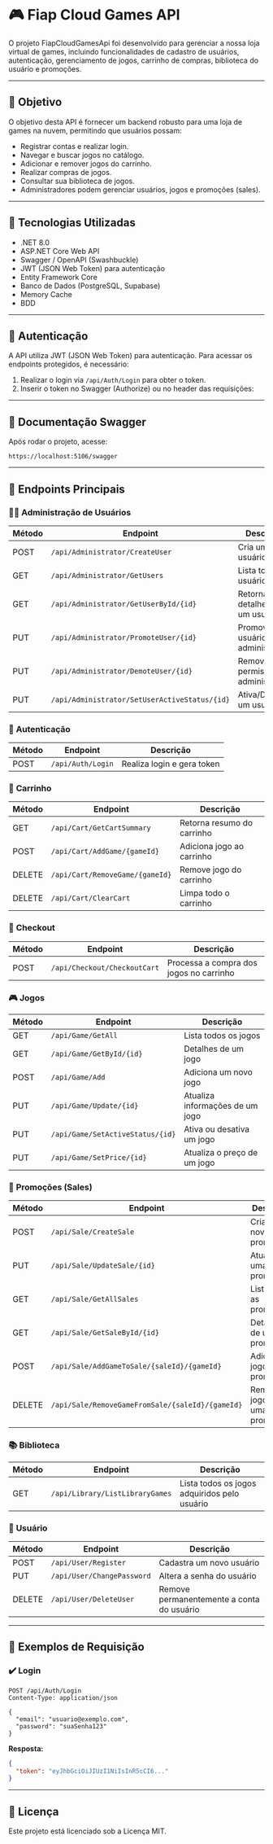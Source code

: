 
# 🎮 Fiap Cloud Games API

O projeto FiapCloudGamesApi foi desenvolvido para gerenciar a nossa loja virtual de games, incluindo funcionalidades de cadastro de usuários, autenticação, gerenciamento de jogos, carrinho de compras, biblioteca do usuário e promoções.

---

## 📜 Objetivo

O objetivo desta API é fornecer um backend robusto para uma loja de games na nuvem, permitindo que usuários possam:

- Registrar contas e realizar login.
- Navegar e buscar jogos no catálogo.
- Adicionar e remover jogos do carrinho.
- Realizar compras de jogos.
- Consultar sua biblioteca de jogos.
- Administradores podem gerenciar usuários, jogos e promoções (sales).

---

## 🚀 Tecnologias Utilizadas

- .NET 8.0
- ASP.NET Core Web API
- Swagger / OpenAPI (Swashbuckle)
- JWT (JSON Web Token) para autenticação
- Entity Framework Core
- Banco de Dados (PostgreSQL, Supabase)
- Memory Cache
- BDD

---

## 🔐 Autenticação

A API utiliza JWT (JSON Web Token) para autenticação. Para acessar os endpoints protegidos, é necessário:

1. Realizar o login via `/api/Auth/Login` para obter o token.
2. Inserir o token no Swagger (Authorize) ou no header das requisições:

---

## 📖 Documentação Swagger

Após rodar o projeto, acesse:

```
https://localhost:5106/swagger
```

---

## 🔗 Endpoints Principais

### 🧑‍💼 **Administração de Usuários**

| Método  | Endpoint                    					| Descrição                                |
|---------|-------------------------------------------------|------------------------------------------|
| POST    | `/api/Administrator/CreateUser` 				| Cria um novo usuário                     |
| GET     | `/api/Administrator/GetUsers`   				| Lista todos os usuários                  |
| GET     | `/api/Administrator/GetUserById/{id}` 			| Retorna detalhes de um usuário           |
| PUT     | `/api/Administrator/PromoteUser/{id}` 			| Promove usuário para administrador       |
| PUT     | `/api/Administrator/DemoteUser/{id}` 			| Remove permissão de administrador        |
| PUT     | `/api/Administrator/SetUserActiveStatus/{id}` 	| Ativa/Desativa um usuário                |

### 🔑 **Autenticação**

| Método  | Endpoint                 | Descrição                   |
|---------|--------------------------|-----------------------------|
| POST    | `/api/Auth/Login`        | Realiza login e gera token  |

### 🛒 **Carrinho**

| Método  | Endpoint                        | Descrição                              |
|---------|---------------------------------|----------------------------------------|
| GET     | `/api/Cart/GetCartSummary`      | Retorna resumo do carrinho             |
| POST    | `/api/Cart/AddGame/{gameId}`    | Adiciona jogo ao carrinho            	 |
| DELETE  | `/api/Cart/RemoveGame/{gameId}` | Remove jogo do carrinho             	 |
| DELETE  | `/api/Cart/ClearCart`     		| Limpa todo o carrinho                  |

### 🧾 **Checkout**

| Método  | Endpoint                     | Descrição                               |
|---------|------------------------------|---------------------------------------- |
| POST    | `/api/Checkout/CheckoutCart` | Processa a compra dos jogos no carrinho |

### 🎮 **Jogos**

| Método  | Endpoint                    	 | Descrição                            |
|---------|----------------------------------|--------------------------------------|
| GET     | `/api/Game/GetAll`          	 | Lista todos os jogos                 |
| GET     | `/api/Game/GetById/{id}`    	 | Detalhes de um jogo                  |
| POST    | `/api/Game/Add`             	 | Adiciona um novo jogo                |
| PUT     | `/api/Game/Update/{id}`     	 | Atualiza informações de um jogo      |
| PUT     | `/api/Game/SetActiveStatus/{id}` | Ativa ou desativa um jogo            |
| PUT     | `/api/Game/SetPrice/{id}`   	 | Atualiza o preço de um jogo          |

### 🎁 **Promoções (Sales)**

| Método  | Endpoint                         				 | Descrição                                   |
|---------|--------------------------------------------------|---------------------------------------------|
| POST    | `/api/Sale/CreateSale`           				 | Cria uma nova promoção                      |
| PUT     | `/api/Sale/UpdateSale/{id}`      				 | Atualiza uma promoção                       |
| GET     | `/api/Sale/GetAllSales`          				 | Lista todas as promoções                    |
| GET     | `/api/Sale/GetSaleById/{id}`     				 | Detalhes de uma promoção                    |
| POST    | `/api/Sale/AddGameToSale/{saleId}/{gameId}` 	 | Adiciona jogo a uma promoção      		   |
| DELETE  | `/api/Sale/RemoveGameFromSale/{saleId}/{gameId}` | Remove jogo de uma promoção 				   |

### 📚 **Biblioteca**

| Método  | Endpoint                        | Descrição                                    |
|---------|---------------------------------|----------------------------------------------|
| GET     | `/api/Library/ListLibraryGames` | Lista todos os jogos adquiridos pelo usuário |

### 👤 **Usuário**

| Método  | Endpoint                        | Descrição                                   |
|---------|---------------------------------|---------------------------------------------|
| POST    | `/api/User/Register`            | Cadastra um novo usuário                    |
| PUT     | `/api/User/ChangePassword`      | Altera a senha do usuário                   |
| DELETE  | `/api/User/DeleteUser`          | Remove permanentemente a conta do usuário   |

---

## 🧪 Exemplos de Requisição

### ✔️ Login

```http
POST /api/Auth/Login
Content-Type: application/json

{
  "email": "usuario@exemplo.com",
  "password": "suaSenha123"
}
```

**Resposta:**

```json
{
  "token": "eyJhbGciOiJIUzI1NiIsInR5cCI6..."
}
```

---

## 📝 Licença

Este projeto está licenciado sob a Licença MIT.
